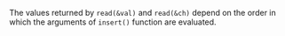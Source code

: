 The values returned by `read(&val)` and `read(&ch)` depend on the order in which
the arguments of `insert()` function are evaluated.
